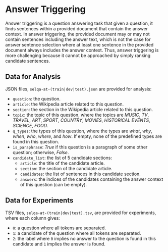 # Answer Triggering

Answer triggering is a question answering task that given a question, it finds sentences within a provided document that contain the answer context.
In answer triggering, the provided document may or may not contain sentences including the answer text, which is not the case for answer sentence selection where at least one sentence in the provided document always includes the answer context.
Thus, answer triggering is more challenging because it cannot be approached by simply ranking candidate sentences.

## Data for Analysis

JSON files, `selqa-at-(train|dev|test).json` are provided for analysis: 

* `question`: the question.
* `article`: the Wikipedia article related to this question.
* `section`: the section in the Wikipedia article related to this question.
* `topic`: the topic of this question, where the topics are *MUSIC*, *TV*, *TRAVEL*, *ART*, *SPORT*, *COUNTRY*, *MOVIES*, *HISTORICAL EVENTS*, *SCIENCE*, *FOOD*.
* `q_types`: the types of this question, where the types are *what*, *why*, *when*, *who*, *where*, and *how*.  If empty, none of the predefined types are found in this question.
* `is_paraphrase`: *True* if this question is a paragraph of some other question; otherwise, *False*.
* `candidate_list`: the list of 5 candidate sections:
  * `article`: the title of the candidate article.
  * `section`: the section of the candidate article.
  * `candidates`: the list of sentences in this candidate section.
  * `answers`: the indices of the candidates containing the answer context of this question (can be empty).

## Data for Experiments

TSV files, `selqa-at-(train|dev|test).tsv`, are provided for experiments, where each column gives:

* `0`: a question where all tokens are separated.
* `1`: a candidate of the question where all tokens are separated.
* `2`: the label where `0` implies no answer to the question is found in this candidate and `1` implies the answer is found. 